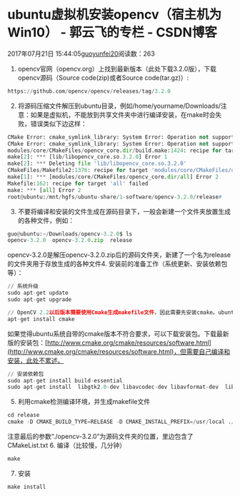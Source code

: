 
# ubuntu虚拟机安装opencv（宿主机为Win10） - 郭云飞的专栏 - CSDN博客


2017年07月21日 15:44:05[guoyunfei20](https://me.csdn.net/guoyunfei20)阅读数：263


1. opencv官网（opencv.org）上找到最新版本（此处下载3.2.0版），下载opencv源码（Source code(zip)或者Source code(tar.gz)）:

```python
https://github.com/opencv/opencv/releases/tag/3.2.0
```
2. 将源码压缩文件解压到ubuntu目录，例如/home/yourname/Downloads/注意：如果是虚拟机，不能放到共享文件夹中进行编译安装，在make时会失败，错误类似下边这样：

```python
CMake Error: cmake_symlink_library: System Error: Operation not supported
CMake Error: cmake_symlink_library: System Error: Operation not supported
modules/core/CMakeFiles/opencv_core.dir/build.make:1424: recipe for target 'lib/libopencv_core.so.3.2.0' failed
make[2]: *** [lib/libopencv_core.so.3.2.0] Error 1
make[2]: *** Deleting file 'lib/libopencv_core.so.3.2.0'
CMakeFiles/Makefile2:1376: recipe for target 'modules/core/CMakeFiles/opencv_core.dir/all' failed
make[1]: *** [modules/core/CMakeFiles/opencv_core.dir/all] Error 2
Makefile:162: recipe for target 'all' failed
make: *** [all] Error 2
root@ubuntu:/mnt/hgfs/ubuntu-share/1-software/opencv-3.2.0/release#
```
3. 不要将编译和安装的文件生成在源码目录下，一般会新建一个文件夹放置生成的各种文件，例如：
```python
guo@ubuntu:~/Downloads/opencv-3.2.0$ ls
opencv-3.2.0  opencv-3.2.0.zip  release
```
opencv-3.2.0是解压opencv-3.2.0.zip后的源码文件夹，新建了一个名为release的文件夹用于存放生成的各种文件4. 安装前的准备工作（系统更新、安装依赖包等）：

```python
// 系统升级
sudo apt-get update
sudo apt-get upgrade
```
```python
// OpenCV 2.2以后版本需要使用Cmake生成makefile文件，因此需要先安装cmake。ubuntu下安装cmake比较简单
apt-get install cmake
```
如果觉得ubuntu系统自带的cmake版本不符合要求，可以下载安装包。下载最新版的安装包：[http://www.cmake.org/cmake/resources/software.html](http://www.cmake.org/cmake/resources/software.html)，但需要自己编译和安装，此处不累述。

```python
// 安装依赖包
sudo apt-get install build-essential 
sudo apt-get install  libgtk2.0-dev libavcodec-dev libavformat-dev  libtiff4-dev  libswscale-dev libjasper-dev
```
5. 利用cmake检测编译环境，并生成makefile文件
```python
cd release  
cmake -D CMAKE_BUILD_TYPE=RELEASE -D CMAKE_INSTALL_PREFIX=/usr/local ./opencv-3.2.0
```
注意最后的参数“./opencv-3.2.0”为源码文件夹的位置，里边包含了CMakeList.txt
6. 编译（比较慢，几分钟）

```python
make
```
7. 安装
```python
make install
```










